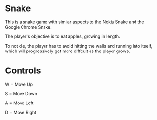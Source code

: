 # Snake
This is a snake game with similar aspects to the Nokia Snake and the Google Chrome Snake.

The player's objective is to eat apples, growing in length.

To not die, the player has to avoid hitting the walls and running into itself, which will progressively get more diffcult as the player grows.

# Controls
W = Move Up

S = Move Down

A = Move Left

D = Move Right
